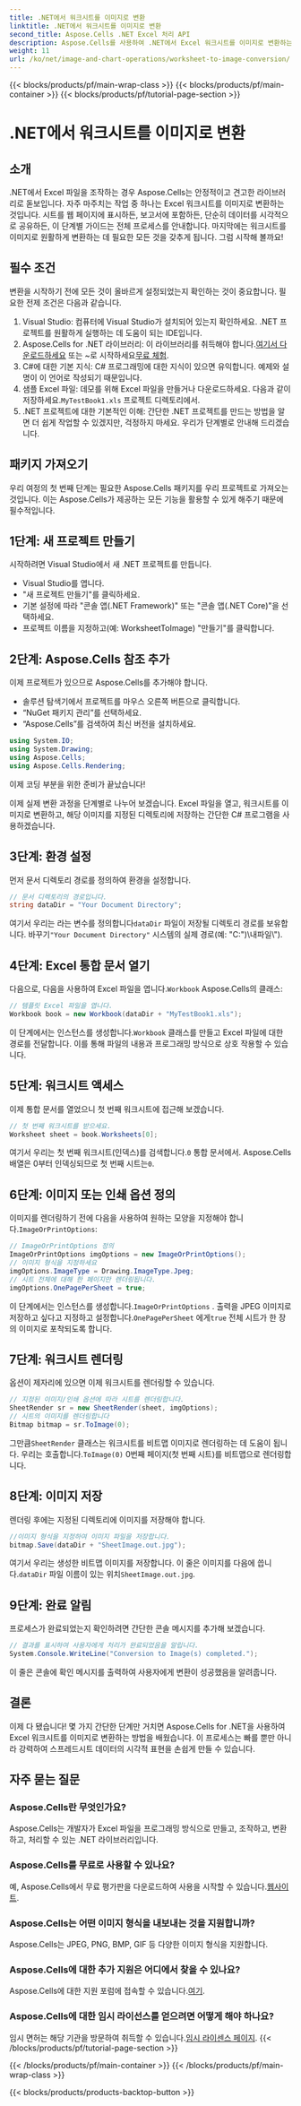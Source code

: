 ```yaml
---
title: .NET에서 워크시트를 이미지로 변환
linktitle: .NET에서 워크시트를 이미지로 변환
second_title: Aspose.Cells .NET Excel 처리 API
description: Aspose.Cells를 사용하여 .NET에서 Excel 워크시트를 이미지로 변환하는 방법을 단계별 가이드로 알아보세요. 데이터 시각화를 간소화하세요.
weight: 11
url: /ko/net/image-and-chart-operations/worksheet-to-image-conversion/
---
```


{{< blocks/products/pf/main-wrap-class >}}
{{< blocks/products/pf/main-container >}}
{{< blocks/products/pf/tutorial-page-section >}}

# .NET에서 워크시트를 이미지로 변환

## 소개
.NET에서 Excel 파일을 조작하는 경우 Aspose.Cells는 안정적이고 견고한 라이브러리로 돋보입니다. 자주 마주치는 작업 중 하나는 Excel 워크시트를 이미지로 변환하는 것입니다. 시트를 웹 페이지에 표시하든, 보고서에 포함하든, 단순히 데이터를 시각적으로 공유하든, 이 단계별 가이드는 전체 프로세스를 안내합니다. 마지막에는 워크시트를 이미지로 원활하게 변환하는 데 필요한 모든 것을 갖추게 됩니다. 그럼 시작해 볼까요!
## 필수 조건
변환을 시작하기 전에 모든 것이 올바르게 설정되었는지 확인하는 것이 중요합니다. 필요한 전제 조건은 다음과 같습니다.
1. Visual Studio: 컴퓨터에 Visual Studio가 설치되어 있는지 확인하세요. .NET 프로젝트를 원활하게 실행하는 데 도움이 되는 IDE입니다.
2.  Aspose.Cells for .NET 라이브러리: 이 라이브러리를 취득해야 합니다.[여기서 다운로드하세요](https://releases.aspose.com/cells/net/) 또는 ~로 시작하세요[무료 체험](https://releases.aspose.com/).
3. C#에 대한 기본 지식: C# 프로그래밍에 대한 지식이 있으면 유익합니다. 예제와 설명이 이 언어로 작성되기 때문입니다.
4.  샘플 Excel 파일: 데모를 위해 Excel 파일을 만들거나 다운로드하세요. 다음과 같이 저장하세요.`MyTestBook1.xls` 프로젝트 디렉토리에서.
5. .NET 프로젝트에 대한 기본적인 이해: 간단한 .NET 프로젝트를 만드는 방법을 알면 더 쉽게 작업할 수 있겠지만, 걱정하지 마세요. 우리가 단계별로 안내해 드리겠습니다.
## 패키지 가져오기
우리 여정의 첫 번째 단계는 필요한 Aspose.Cells 패키지를 우리 프로젝트로 가져오는 것입니다. 이는 Aspose.Cells가 제공하는 모든 기능을 활용할 수 있게 해주기 때문에 필수적입니다.
## 1단계: 새 프로젝트 만들기 
시작하려면 Visual Studio에서 새 .NET 프로젝트를 만듭니다.
- Visual Studio를 엽니다.
- "새 프로젝트 만들기"를 클릭하세요.
- 기본 설정에 따라 "콘솔 앱(.NET Framework)" 또는 "콘솔 앱(.NET Core)"을 선택하세요.
- 프로젝트 이름을 지정하고(예: WorksheetToImage) "만들기"를 클릭합니다.
## 2단계: Aspose.Cells 참조 추가
이제 프로젝트가 있으므로 Aspose.Cells를 추가해야 합니다.
- 솔루션 탐색기에서 프로젝트를 마우스 오른쪽 버튼으로 클릭합니다.
- “NuGet 패키지 관리”를 선택하세요.
- “Aspose.Cells”를 검색하여 최신 버전을 설치하세요.
```csharp
using System.IO;
using System.Drawing;
using Aspose.Cells;
using Aspose.Cells.Rendering;
```
이제 코딩 부분을 위한 준비가 끝났습니다!

이제 실제 변환 과정을 단계별로 나누어 보겠습니다. Excel 파일을 열고, 워크시트를 이미지로 변환하고, 해당 이미지를 지정된 디렉토리에 저장하는 간단한 C# 프로그램을 사용하겠습니다.
## 3단계: 환경 설정
먼저 문서 디렉토리 경로를 정의하여 환경을 설정합니다.
```csharp
// 문서 디렉토리의 경로입니다.
string dataDir = "Your Document Directory";
```
 여기서 우리는 라는 변수를 정의합니다`dataDir` 파일이 저장될 디렉토리 경로를 보유합니다. 바꾸기`"Your Document Directory"` 시스템의 실제 경로(예: "C:")\\내파일\\").
## 4단계: Excel 통합 문서 열기
 다음으로, 다음을 사용하여 Excel 파일을 엽니다.`Workbook` Aspose.Cells의 클래스:
```csharp
// 템플릿 Excel 파일을 엽니다.
Workbook book = new Workbook(dataDir + "MyTestBook1.xls");
```
 이 단계에서는 인스턴스를 생성합니다.`Workbook` 클래스를 만들고 Excel 파일에 대한 경로를 전달합니다. 이를 통해 파일의 내용과 프로그래밍 방식으로 상호 작용할 수 있습니다.
## 5단계: 워크시트 액세스
이제 통합 문서를 열었으니 첫 번째 워크시트에 접근해 보겠습니다.
```csharp
// 첫 번째 워크시트를 받으세요.
Worksheet sheet = book.Worksheets[0];
```
 여기서 우리는 첫 번째 워크시트(인덱스)를 검색합니다.`0` 통합 문서에서. Aspose.Cells 배열은 0부터 인덱싱되므로 첫 번째 시트는`0`.
## 6단계: 이미지 또는 인쇄 옵션 정의
 이미지를 렌더링하기 전에 다음을 사용하여 원하는 모양을 지정해야 합니다.`ImageOrPrintOptions`:
```csharp
// ImageOrPrintOptions 정의
ImageOrPrintOptions imgOptions = new ImageOrPrintOptions();
// 이미지 형식을 지정하세요
imgOptions.ImageType = Drawing.ImageType.Jpeg;
// 시트 전체에 대해 한 페이지만 렌더링됩니다.
imgOptions.OnePagePerSheet = true;
```
 이 단계에서는 인스턴스를 생성합니다.`ImageOrPrintOptions` . 출력을 JPEG 이미지로 저장하고 싶다고 지정하고 설정합니다.`OnePagePerSheet` 에게`true` 전체 시트가 한 장의 이미지로 포착되도록 합니다.
## 7단계: 워크시트 렌더링
옵션이 제자리에 있으면 이제 워크시트를 렌더링할 수 있습니다.
```csharp
// 지정된 이미지/인쇄 옵션에 따라 시트를 렌더링합니다.
SheetRender sr = new SheetRender(sheet, imgOptions);
// 시트의 이미지를 렌더링합니다
Bitmap bitmap = sr.ToImage(0);
```
 그만큼`SheetRender` 클래스는 워크시트를 비트맵 이미지로 렌더링하는 데 도움이 됩니다. 우리는 호출합니다.`ToImage(0)` 0번째 페이지(첫 번째 시트)를 비트맵으로 렌더링합니다.
## 8단계: 이미지 저장
렌더링 후에는 지정된 디렉토리에 이미지를 저장해야 합니다.
```csharp
//이미지 형식을 지정하여 이미지 파일을 저장합니다.
bitmap.Save(dataDir + "SheetImage.out.jpg");
```
 여기서 우리는 생성한 비트맵 이미지를 저장합니다. 이 줄은 이미지를 다음에 씁니다.`dataDir` 파일 이름이 있는 위치`SheetImage.out.jpg`.
## 9단계: 완료 알림
프로세스가 완료되었는지 확인하려면 간단한 콘솔 메시지를 추가해 보겠습니다.
```csharp
// 결과를 표시하여 사용자에게 처리가 완료되었음을 알립니다.
System.Console.WriteLine("Conversion to Image(s) completed.");
```
이 줄은 콘솔에 확인 메시지를 출력하여 사용자에게 변환이 성공했음을 알려줍니다.
## 결론
이제 다 됐습니다! 몇 가지 간단한 단계만 거치면 Aspose.Cells for .NET을 사용하여 Excel 워크시트를 이미지로 변환하는 방법을 배웠습니다. 이 프로세스는 빠를 뿐만 아니라 강력하여 스프레드시트 데이터의 시각적 표현을 손쉽게 만들 수 있습니다.
## 자주 묻는 질문
### Aspose.Cells란 무엇인가요?
Aspose.Cells는 개발자가 Excel 파일을 프로그래밍 방식으로 만들고, 조작하고, 변환하고, 처리할 수 있는 .NET 라이브러리입니다.
### Aspose.Cells를 무료로 사용할 수 있나요?
 예, Aspose.Cells에서 무료 평가판을 다운로드하여 사용을 시작할 수 있습니다.[웹사이트](https://releases.aspose.com/).
### Aspose.Cells는 어떤 이미지 형식을 내보내는 것을 지원합니까?
Aspose.Cells는 JPEG, PNG, BMP, GIF 등 다양한 이미지 형식을 지원합니다.
### Aspose.Cells에 대한 추가 지원은 어디에서 찾을 수 있나요?
 Aspose.Cells에 대한 지원 포럼에 접속할 수 있습니다.[여기](https://forum.aspose.com/c/cells/9).
### Aspose.Cells에 대한 임시 라이선스를 얻으려면 어떻게 해야 하나요?
 임시 면허는 해당 기관을 방문하여 취득할 수 있습니다.[임시 라이센스 페이지](https://purchase.aspose.com/temporary-license/).
{{< /blocks/products/pf/tutorial-page-section >}}

{{< /blocks/products/pf/main-container >}}
{{< /blocks/products/pf/main-wrap-class >}}

{{< blocks/products/products-backtop-button >}}
